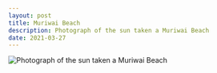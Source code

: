 ```yaml
---
layout: post
title: Muriwai Beach
description: Photograph of the sun taken a Muriwai Beach
date: 2021-03-27
---
```


![Photograph of the sun taken a Muriwai Beach](/media/muriwai.jpg)
